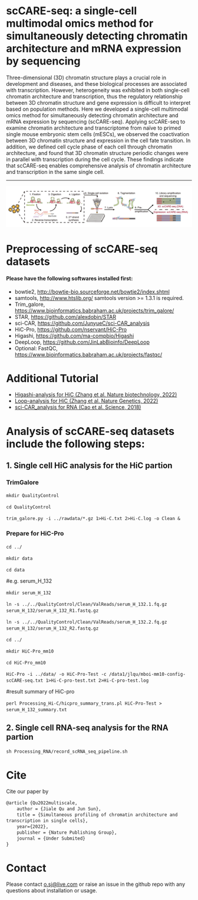 
# scCARE-seq: a single-cell multimodal omics method for simultaneously detecting chromatin architecture and mRNA expression by sequencing

Three-dimensional (3D) chromatin structure plays a crucial role in development and diseases, and these biological processes are associated with transcription. However, heterogeneity was exhibited in both single-cell chromatin architecture and transcription, thus the regulatory relationship between 3D chromatin structure and gene expression is difficult to interpret based on population methods. Here we developed a single-cell multimodal omics method for simultaneously detecting chromatin architecture and mRNA expression by sequencing (scCARE-seq). Applying scCARE-seq to examine chromatin architecture and transcriptome from naïve to primed single mouse embryonic stem cells (mESCs), we observed the coactivation between 3D chromatin structure and expression in the cell fate transition. In addition, we defined cell cycle phase of each cell through chromatin architecture, and found that 3D chromatin structure periodic changes were in parallel with transcription during the cell cycle. These findings indicate that scCARE-seq enables comprehensive analysis of chromatin architecture and transcription in the same single cell.

--------------------------

![figs/overview.jpg](https://github.com/jsun9003/scCARE-seq/blob/main/figs/overview.jpg)

# Preprocessing of scCARE-seq datasets

#### Please have the following softwares installed first:
- bowtie2, http://bowtie-bio.sourceforge.net/bowtie2/index.shtml
- samtools, http://www.htslib.org/
   samtools version >= 1.3.1 is required.
- Trim_galore, https://www.bioinformatics.babraham.ac.uk/projects/trim_galore/
- STAR, https://github.com/alexdobin/STAR
- sci-CAR, https://github.com/JunyueC/sci-CAR_analysis
- HiC-Pro, https://github.com/nservant/HiC-Pro
- Higashi, https://github.com/ma-compbio/Higashi
- DeepLoop, https://github.com/JinLabBioinfo/DeepLoop
- Optional: FastQC, https://www.bioinformatics.babraham.ac.uk/projects/fastqc/

# Additional Tutorial
- [Higashi-analysis for HiC (Zhang et al. Nature biotechnology, 2022)](https://github.com/ma-compbio/Higashi)
- [Loop-analysis for HiC (Zhang et al. Nature Genetics, 2022)](https://github.com/JinLabBioinfo/DeepLoop)
- [sci-CAR_analysis for RNA (Cao et al. Science, 2018)](https://github.com/JunyueC/sci-CAR_analysis)

# Analysis of scCARE-seq datasets include the following steps:

## 1. Single cell HiC analysis for the HiC partion
### TrimGalore
`mkdir QualityControl`

`cd QualityControl`

`trim_galore.py -i ../rawdata/*.gz 1>Hi-C.txt 2>Hi-C.log -o Clean &`

### Prepare for HiC-Pro
`cd ../`

`mkdir data`

`cd data`

#e.g. serum_H_132

`mkdir serum_H_132`

`ln -s ../../QualityControl/Clean/ValReads/serum_H_132.1.fq.gz serum_H_132/serum_H_132_R1.fastq.gz`

`ln -s ../../QualityControl/Clean/ValReads/serum_H_132.2.fq.gz serum_H_132/serum_H_132_R2.fastq.gz`

`cd ../`

`mkdir HiC-Pro_mm10`

`cd HiC-Pro_mm10`

`HiC-Pro -i ../data/ -o HiC-Pro-Test -c /data1/jlqu/mboi-mm10-config-scCARE-seq.txt 1>Hi-C-pro-test.txt 2>Hi-C-pro-test.log`

#result summary of HiC-pro

`perl Processing_Hi-C/hicpro_summary_trans.pl HiC-Pro-Test > serum_H_132_summary.txt`

## 2. Single cell RNA-seq analysis for the RNA partion

`sh Processing_RNA/record_scRNA_seq_pipeline.sh`

# Cite

Cite our paper by

```
@article {Qu2022multiscale,
	author = {Jiale Qu and Jun Sun},
	title = {Simultaneous profiling of chromatin architecture and transcription in single cells},
	year={2022},
	publisher = {Nature Publishing Group},
	journal = {Under Submited}
}
```



# Contact

Please contact o.sj@live.com or raise an issue in the github repo with any questions about installation or usage. 
